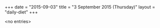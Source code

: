 +++
date = "2015-09-03"
title = "3 September 2015 (Thursday)"
layout = "daily-diet"
+++

<p>&lt;no entries&gt;</p>